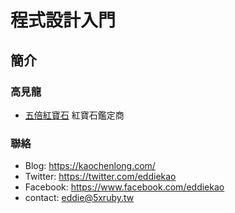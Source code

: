 # 程式設計入門

## 簡介

### 高見龍

* [五倍紅寶石](https://5xruby.tw/) 紅寶石鑑定商

### 聯絡

* Blog: https://kaochenlong.com/
* Twitter: https://twitter.com/eddiekao
* Facebook: https://www.facebook.com/eddiekao
* contact: eddie@5xruby.tw

